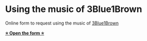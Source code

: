 # Using the music of 3Blue1Brown

Online form to request using the music of [3Blue1Brown](https://vincerubinetti.bandcamp.com/album/the-music-of-3blue1brown)

[**⭐ Open the form ⭐**](https://vincerubinetti.github.io/using-the-music-of-3blue1brown/)
